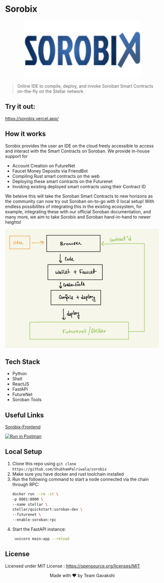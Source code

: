 # Sorobix

<p align="center">
  <a href="https://github.com/ShubhamPalriwala/sorobix">
    <img src="./assets/logo.png" alt="Logo" width="380" height="190">
  </a>
</p>

> Online IDE to compile, deploy, and invoke Soroban Smart Contracts on-the-fly on the Stellar network

## Try it out:
https://sorobix.vercel.app/

## How it works

Sorobix provides the user an IDE on the cloud freely accessible to access and interact with the Smart Contracts on Soroban. We provide in-house support for
- Account Creation on FutureNet
- Faucet Money Deposits via FriendBot
- Compiling Rust smart contracts on the web
- Deploying these smart contracts on the Futurenet
- Invoking existing deployed smart contracts using their Contract ID

We beleive this will take the Soroban Smart Contracts to new horizons as the community can now try out Soroban on-to-go with 0 local setup! With endless possibilites of integrating this in the existing ecosystem, for example, integrating these with our official Soroban documentation, and many more, we aim to take Sorobix and Soroban hand-in-hand to newer heights!

![arch](assets/arch.jpeg)

## Tech Stack
- Python
- Shell
- ReactJS
- FastAPI
- FutureNet
- Soroban Tools

## Useful Links
[Sorobix-Frontend](https://github.com/RishabhKeshan/sorobix)

[![Run in Postman](https://run.pstmn.io/button.svg)](https://god.gw.postman.com/run-collection/11026000-1db07f2e-a781-4c46-8ac6-55663f9e5555?action=collection%2Ffork&collection-url=entityId%3D11026000-1db07f2e-a781-4c46-8ac6-55663f9e5555%26entityType%3Dcollection%26workspaceId%3D1e8c1d95-bc24-4d88-a958-35aaa1eee5d7)

## Local Setup

1. Clone this repo using `git clone https://github.com/ShubhamPalriwala/sorobix`
2. Make sure you have docker and rust toolchain installed
3. Run the following command to start a node connected via the chain through RPC:
    ```bash
    docker run --rm -it \
    -p 8001:8000 \
    --name stellar \
    stellar/quickstart:soroban-dev \
    --futurenet \
    --enable-soroban-rpc
    ```
4. Start the FastAPI instance:
   ```bash
    uvicorn main:app --reload
   ```


## License

Licensed under MIT License : https://opensource.org/licenses/MIT

<p align="center">Made with ❤ by Team Gavakshi</p>
